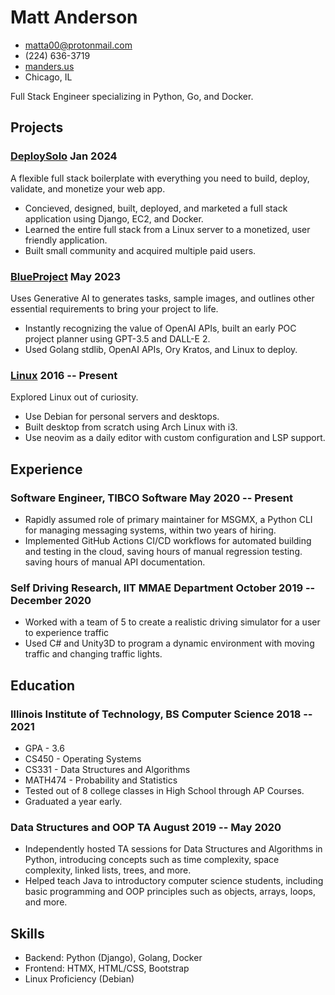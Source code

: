 # Matt Anderson

- <matta00@protonmail.com>
- (224) 636-3719
- [manders.us](https://www.manders.us/)
- Chicago, IL

Full Stack Engineer specializing in Python, Go, and Docker.

## Projects

### <span>[DeploySolo](https://deploysolo.com)</span> <span>Jan 2024</span>

A flexible full stack boilerplate with everything you need to build, deploy, validate, and monetize your web app.

   - Concieved, designed, built, deployed, and marketed a full stack application using Django, EC2, and Docker.
   - Learned the entire full stack from a Linux server to a monetized, user friendly application.
   - Built small community and acquired multiple paid users.

### <span>[BlueProject](https://www.blueproject.info/)</span> <span>May 2023</span>

Uses Generative AI to generates tasks, sample images, and outlines other essential requirements to bring your project to life.

  - Instantly recognizing the value of OpenAI APIs, built an early POC project planner using GPT-3.5 and DALL-E 2.
  - Used Golang stdlib, OpenAI APIs, Ory Kratos, and Linux to deploy.


### <span>[Linux](https://github.com/mannders00/dotfiles)</span> <span>2016 -- Present</span>

Explored Linux out of curiosity.

  - Use Debian for personal servers and desktops.
  - Built desktop from scratch using Arch Linux with i3.
  - Use neovim as a daily editor with custom configuration and LSP support.

## Experience

### <span>Software Engineer, TIBCO Software </span> <span>May 2020 -- Present</span>

 - Rapidly assumed role of primary maintainer for MSGMX, a Python CLI for managing messaging systems, within two years of hiring.
 - Implemented GitHub Actions CI/CD workflows for automated building and testing in the cloud, saving hours of manual regression testing.
 saving hours of manual API documentation.

### <span>Self Driving Research, IIT MMAE Department</span> <span>October 2019 -- December 2020</span>

- Worked with a team of 5 to create a realistic driving simulator for a user to experience traffic
- Used C# and Unity3D to program a dynamic environment with moving traffic and changing traffic lights.

## Education

### <span>Illinois Institute of Technology, BS Computer Science</span> <span>2018 -- 2021</span>

  - GPA - 3.6
  - CS450 - Operating Systems
  - CS331 - Data Structures and Algorithms
  - MATH474 - Probability and Statistics
  - Tested out of 8 college classes in High School through AP Courses.
  - Graduated a year early.

### <span>Data Structures and OOP TA</span> <span>August 2019 -- May 2020</span>

  - Independently hosted TA sessions for Data Structures and Algorithms in Python, introducing concepts such as time
complexity, space complexity, linked lists, trees, and more.
  - Helped teach Java to introductory computer science students, including basic programming and OOP principles
such as objects, arrays, loops, and more.

## Skills

  - Backend: Python (Django), Golang, Docker
  - Frontend: HTMX, HTML/CSS, Bootstrap
  - Linux Proficiency (Debian)
